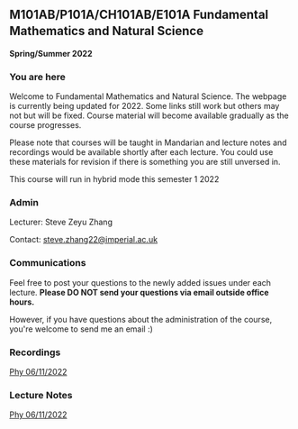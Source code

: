 ## M101AB/P101A/CH101AB/E101A Fundamental Mathematics and Natural Science　
**Spring/Summer 2022**

### You are here
Welcome to Fundamental Mathematics and Natural Science. The webpage is currently being updated for 2022. Some links still work but others may not but will be fixed. Course material will become available gradually as the course progresses.

Please note that courses will be taught in Mandarian and lecture notes and recordings would be available shortly after each lecture. You could use these materials for revision if there is something you are still unversed in.

This course will run in hybrid mode this semester 1 2022

### Admin
Lecturer: Steve Zeyu Zhang

Contact: steve.zhang22@imperial.ac.uk

### Communications
Feel free to post your questions to the newly added issues under each lecture. **Please DO NOT send your questions via email outside office hours.** 

However, if you have questions about the administration of the course, you're welcome to send me an email :)

### Recordings
[Phy 06/11/2022](https://anu365-my.sharepoint.com/:v:/g/personal/u7394442_anu_edu_au/ES7HfQAGOhpArIFOQh6OYVEB_rCUFj6en5KGqT6QGOGq4Q?e=LKKVUe)


### Lecture Notes
[Phy 06/11/2022](https://github.com/steve-zeyu-zhang/sp2022-M101/blob/main/notes/0611.png)


